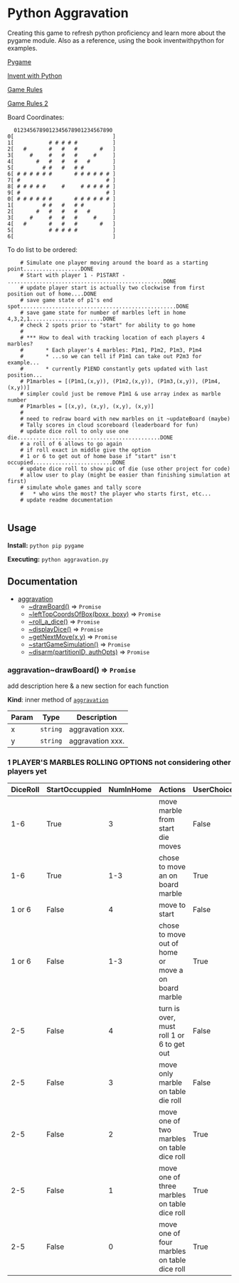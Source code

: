 Python Aggravation
=========================

Creating this game to refresh python proficiency and learn more about the pygame module. Also as a reference, using the book inventwithpython for examples.

[Pygame](https://www.pygame.org/news)

[Invent with Python](https://inventwithpython.com)

[Game Rules](https://hobbylark.com/board-games/Aggravation-Board-Game-Instructions)

[Game Rules 2](https://en.wikipedia.org/wiki/Aggravation_(board_game))

Board Coordinates:
```
  0123456789012345678901234567890
0[                               ]
1[           # # # # #           ]
2[   #       #   #   #       #   ]
3[     #     #   #   #     #     ]
4[       #   #   #   #   #       ]
5[         # #   #   # #         ]
6[ # # # # # #       # # # # # # ]
7[ #                           # ]
8[ # # # # #     #     # # # # # ]
9[ #                           # ]
0[ # # # # # #       # # # # # # ]
1[         # #   #   # #         ]
2[       #   #   #   #   #       ]
3[     #     #   #   #     #     ]
4[   #       #   #   #       #   ]
5[           # # # # #           ]
6[                               ]
```

To do list to be ordered:
```
    # Simulate one player moving around the board as a starting point..................DONE
    # Start with player 1 - P1START - .................................................DONE
    # update player start is actually two clockwise from first position out of home....DONE
    # save game state of p1's end spot.................................................DONE
    # save game state for number of marbles left in home 4,3,2,1.......................DONE
    # check 2 spots prior to "start" for ability to go home
    #
    # *** How to deal with tracking location of each players 4 marbles? 
    #       * Each player's 4 marbles: P1m1, P1m2, P1m3, P1m4
    #       * ...so we can tell if P1m1 can take out P2m3 for example...
    #       * currently P1END constantly gets updated with last position...
    # P1marbles = [(P1m1,(x,y)), (P1m2,(x,y)), (P1m3,(x,y)), (P1m4,(x,y))]
    # simpler could just be remove P1m1 & use array index as marble number
    # P1marbles = [(x,y), (x,y), (x,y), (x,y)]
    #
    # need to redraw board with new marbles on it ~updateBoard (maybe)
    # Tally scores in cloud scoreboard (leaderboard for fun)
    # update dice roll to only use one die.............................................DONE
    # a roll of 6 allows to go again
    # if roll exact in middle give the option
    # 1 or 6 to get out of home base if "start" isn't occupied.........................DONE
    # update dice roll to show pic of die (use other project for code)
    # allow user to play (might be easier than finishing simulation at first)
    # simulate whole games and tally score
    #   * who wins the most? the player who starts first, etc...
    # update readme documentation


```

Usage
-----

**Install:**
`python pip pygame`

**Executing:**
`python aggravation.py`

Documentation
-----

<a name="module_aggravation"></a>

* [aggravation](#module_aggravation)
    * [~drawBoard()](#module_aggravation..login) ⇒ <code>Promise</code>
    * [~leftTopCoordsOfBox(boxx, boxy)](#module_aggravation..getCurrentState) ⇒ <code>Promise</code>
    * [~roll_a_dice()](#module_aggravation..getPartition) ⇒ <code>Promise</code>
    * [~displayDice()](#module_aggravation..getSensors) ⇒ <code>Promise</code>
    * [~getNextMove(x,y)](#module_aggravation..armStay) ⇒ <code>Promise</code>
    * [~startGameSimulation()](#module_aggravation..armAway) ⇒ <code>Promise</code>
    * [~disarm(partitionID, authOpts)](#module_aggravation..disarm) ⇒ <code>Promise</code>

<a name="module_aggravation..login"></a>

### aggravation~drawBoard() ⇒ <code>Promise</code>
add description here & a new section for each function

**Kind**: inner method of [<code>aggravation</code>](#module_aggravation)

| Param | Type | Description |
| --- | --- | --- |
| x | <code>string</code> | aggravation xxx. |
| y | <code>string</code> | aggravation xxx. |


### 1 PLAYER'S MARBLES ROLLING OPTIONS not considering other players yet ###
| DiceRoll | StartOccuppied | NumInHome | Actions | UserChoice |
| --- | --- | --- | --- | --- |
| 1-6    | True  | 3   | move marble from start die moves                    | False |
| 1-6    | True  | 1-3 | chose to move an on board marble                    | True  |
| 1 or 6 | False | 4   | move to start                                       | False |
| 1 or 6 | False | 1-3 | chose to move out of home or move a on board marble | True  |
| 2-5    | False | 4   | turn is over, must roll 1 or 6 to get out           | False |
| 2-5    | False | 3   | move only marble on table die roll                  | False |
| 2-5    | False | 2   | move one of two marbles on table dice roll          | True  |
| 2-5    | False | 1   | move one of three marbles on table dice roll        | True  |
| 2-5    | False | 0   | move one of four marbles on table dice roll         | True  |